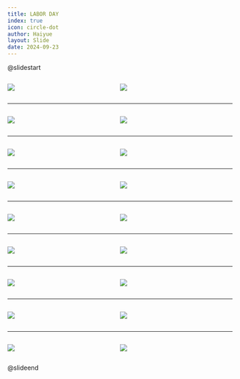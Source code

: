 ```yaml
---
title: LABOR DAY
index: true
icon: circle-dot
author: Haiyue
layout: Slide
date: 2024-09-23
---
```

 
@slidestart

<div style="display:flex">
<div style="flex:1">

![](/reading/english/Level-P/LABOR%20DAY/001.webp)
</div>
<div style="flex:1">

![](/reading/english/Level-P/LABOR%20DAY/002.webp)
</div>
</div>

---

<div style="display:flex">
<div style="flex:1">

![](/reading/english/Level-P/LABOR%20DAY/003.webp)
</div>
<div style="flex:1">

![](/reading/english/Level-P/LABOR%20DAY/004.webp)
</div>
</div>

---

<div style="display:flex">
<div style="flex:1">

![](/reading/english/Level-P/LABOR%20DAY/005.webp)
</div>
<div style="flex:1">

![](/reading/english/Level-P/LABOR%20DAY/006.webp)
</div>
</div>

---

<div style="display:flex">
<div style="flex:1">

![](/reading/english/Level-P/LABOR%20DAY/007.webp)
</div>
<div style="flex:1">

![](/reading/english/Level-P/LABOR%20DAY/008.webp)
</div>
</div>

---

<div style="display:flex">
<div style="flex:1">

![](/reading/english/Level-P/LABOR%20DAY/009.webp)
</div>
<div style="flex:1">

![](/reading/english/Level-P/LABOR%20DAY/010.webp)
</div>
</div>

---

<div style="display:flex">
<div style="flex:1">

![](/reading/english/Level-P/LABOR%20DAY/011.webp)
</div>
<div style="flex:1">

![](/reading/english/Level-P/LABOR%20DAY/012.webp)
</div>
</div>

---

<div style="display:flex">
<div style="flex:1">

![](/reading/english/Level-P/LABOR%20DAY/013.webp)
</div>
<div style="flex:1">

![](/reading/english/Level-P/LABOR%20DAY/014.webp)
</div>
</div>

---

<div style="display:flex">
<div style="flex:1">

![](/reading/english/Level-P/LABOR%20DAY/015.webp)
</div>
<div style="flex:1">

![](/reading/english/Level-P/LABOR%20DAY/016.webp)
</div>
</div>

---

<div style="display:flex">
<div style="flex:1">

![](/reading/english/Level-P/LABOR%20DAY/017.webp)
</div>
<div style="flex:1">

![](/reading/english/Level-P/LABOR%20DAY/018.webp)
</div>
</div>

@slideend